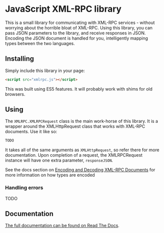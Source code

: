 JavaScript XML-RPC library
======================

This is a small library for communicating with XML-RPC services - without
worrying about the horrible bloat of XML-RPC. Using this library, you can pass
JSON parameters to the library, and receive responses in JSON. Encoding the
JSON document is handled for you, intelligently mapping types between the two
languages.

Installing
----------

Simply include this library in your page:

```html
<script src="xmlrpc.js"></script>
```

This was built using ES5 features. It will probably work with shims for old
browsers.

Using
-----

The `XMLRPC.XMLRPCRequest` class is the main work-horse of this library.
It is a wrapper around the XMLHttpRequest class that works with XML-RPC
documents. Use it like so:

```javascript
TODO
```

It takes all of the same arguments as `XMLHttpRequest`, so refer there for more
documentation. Upon completion of a request, the XMLRPCRequest instance will
have one extra parameter, `responseJSON`.

See the docs section on [Encoding and Decoding XML-RPC Documents][encoding] for
more information on how types are encoded

### Handling errors

TODO

Documentation
-------------

[The full documentation can be found on Read The Docs][docs].

[docs]: http://javascript-xml-rpc.readthedocs.org/ "Documentation"
[encoding]: http://javascript-query-xml-rpc.readthedocs.org/en/latest/types.html#encoding-and-decoding-xml-rpc-documents
	"Encoding and Decoding XML-RPC Documents"
